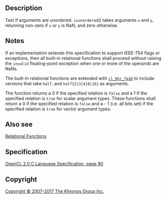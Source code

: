 
## Description

Test if arguments are unordered. `isunordered`() takes arguments `x` and
`y`, returning non-zero if `x` or `y` is NaN, and zero otherwise.

## Notes

If an implementation extends this specification to support IEEE-754
flags or exceptions, then all built-in relational functions shall
proceed without raising the `invalid` floating-point exception when one
or more of the operands are NaNs.

The built-in relational functions are extended with
[`cl_khr_fp16`](cl_khr_fp16.html) to include versions that take `half`,
and `half{2|3|4|8|16}` as arguments.

The function returns a 0 if the specified relation is `false` and a 1 if
the specified relation is `true` for scalar argument types. These
functions shall return a 0 if the specified relation is `false` and a -
1 (i.e. all bits set) if the specified relation is `true` for vector
argument types.

## Also see

[Relational Functions](relationalFunctions.html)

## Specification

[OpenCL 2.0 C Language Specification, page
90](https://www.khronos.org/registry/cl/specs/opencl-2.0-openclc.pdf#page=90)

## Copyright

[Copyright © 2007-2017 The Khronos Group Inc.](copyright.html)
